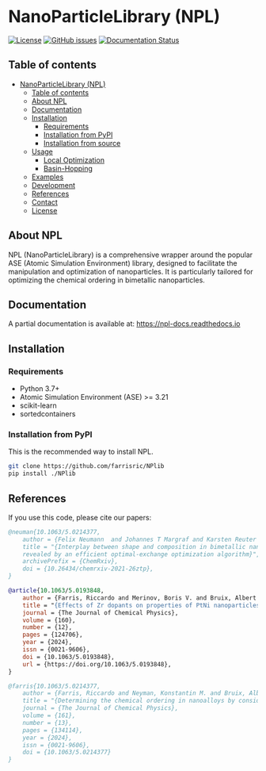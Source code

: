 # <span style="font-size:larger;">NanoParticleLibrary (NPL)</span>

<!-- [![GitHub release](https://img.shields.io/github/release/yourusername/npl.svg)](https://GitHub.com/yourusername/npl/releases/) -->
[![License](https://img.shields.io/badge/License-MIT%202.0-blue.svg)](https://opensource.org/licenses/mit)
[![GitHub issues](https://img.shields.io/github/issues/farrisric/nplib.svg)](https://GitHub.com/farrisric/NPlib/issues)
[![Documentation Status](https://readthedocs.org/projects/nplib/badge/)](https://nplib.readthedocs.io/en/latest/modules.html)

## Table of contents

- [NanoParticleLibrary (NPL)](#nanoparticlelibrary-npl)
  - [Table of contents](#table-of-contents)
  - [About NPL](#about-npl)
  - [Documentation](#documentation)
  - [Installation](#installation)
    - [Requirements](#requirements)
    - [Installation from PyPI](#installation-from-pypi)
    - [Installation from source](#installation-from-source)
  - [Usage](#usage)
    - [Local Optimization](#local-optimization)
    - [Basin-Hopping](#basin-hopping)
  - [Examples](#examples)
  - [Development](#development)
  - [References](#references)
  - [Contact](#contact)
  - [License](#license)

## About NPL

NPL (NanoParticleLibrary) is a comprehensive wrapper around the popular ASE (Atomic Simulation Environment) library, designed to facilitate the manipulation and optimization of nanoparticles. It is particularly tailored for optimizing the chemical ordering in bimetallic nanoparticles.

## Documentation

A partial documentation is available at: https://npl-docs.readthedocs.io

## Installation

### Requirements

- Python 3.7+
- Atomic Simulation Environment (ASE) >= 3.21
- scikit-learn
- sortedcontainers

### Installation from PyPI

This is the recommended way to install NPL.

```sh
git clone https://github.com/farrisric/NPlib
pip install ./NPlib
```
## References

If you use this code, please cite our papers:

```bibtex
@neuman{10.1063/5.0214377,
    author = {Felix Neumann  and Johannes T Margraf and Karsten Reuter and Albert Bruix},
    title = "{Interplay between shape and composition in bimetallic nanoparticles
    revealed by an efficient optimal-exchange optimization algorithm}",
    archivePrefix = {ChemRxiv},
    doi = {10.26434/chemrxiv-2021-26ztp},
}

@article{10.1063/5.0193848,
    author = {Farris, Riccardo and Merinov, Boris V. and Bruix, Albert and Neyman, Konstantin M.},
    title = "{Effects of Zr dopants on properties of PtNi nanoparticles for ORR catalysis: A DFT modeling}",
    journal = {The Journal of Chemical Physics},
    volume = {160},
    number = {12},
    pages = {124706},
    year = {2024},
    issn = {0021-9606},
    doi = {10.1063/5.0193848},
    url = {https://doi.org/10.1063/5.0193848},
}

@farris{10.1063/5.0214377,
    author = {Farris, Riccardo and Neyman, Konstantin M. and Bruix, Albert},
    title = "{Determining the chemical ordering in nanoalloys by considering atomic coordination types}",
    journal = {The Journal of Chemical Physics},
    volume = {161},
    number = {13},
    pages = {134114},
    year = {2024},
    issn = {0021-9606},
    doi = {10.1063/5.0214377}
}
```